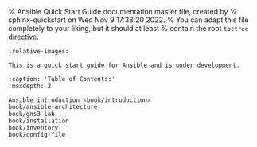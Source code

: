 % Ansible Quick Start Guide documentation master file, created by
% sphinx-quickstart on Wed Nov  9 17:38:20 2022.
% You can adapt this file completely to your liking, but it should at least
% contain the root `toctree` directive.

```{include} ../../README.md
:relative-images:
```

```{warning}
This is a quick start guide for Ansible and is under development.
```

```{toctree}
:caption: 'Table of Contents:'
:maxdepth: 2

Ansible introduction <book/introduction>
book/ansible-architecture
book/gns3-lab
book/installation
book/inventory
book/config-file
```
